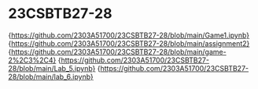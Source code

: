 # 23CSBTB27-28
{https://github.com/2303A51700/23CSBTB27-28/blob/main/Game1.ipynb}
{https://github.com/2303A51700/23CSBTB27-28/blob/main/assignment2}
{https://github.com/2303A51700/23CSBTB27-28/blob/main/game-2%2C3%2C4}
{https://github.com/2303A51700/23CSBTB27-28/blob/main/Lab_5.ipynb}
{https://github.com/2303A51700/23CSBTB27-28/blob/main/lab_6.ipynb}


